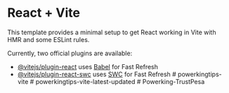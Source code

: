 # React + Vite

This template provides a minimal setup to get React working in Vite with HMR and some ESLint rules.

Currently, two official plugins are available:

- [@vitejs/plugin-react](https://github.com/vitejs/vite-plugin-react/blob/main/packages/plugin-react/README.md) uses [Babel](https://babeljs.io/) for Fast Refresh
- [@vitejs/plugin-react-swc](https://github.com/vitejs/vite-plugin-react-swc) uses [SWC](https://swc.rs/) for Fast Refresh
#   p o w e r k i n g t i p s - v i t e  
 #   p o w e r k i n g t i p s - v i t e - l a t e s t - u p d a t e d  
 #   P o w e r k i n g - T r u s t P e s a  
 